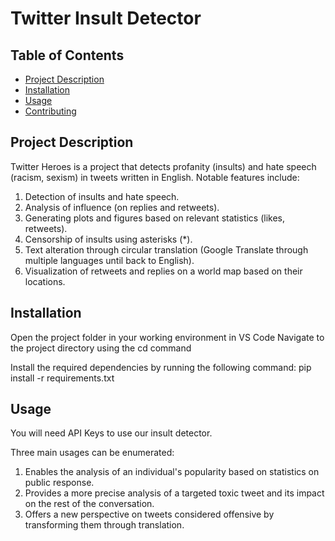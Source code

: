 ﻿# Twitter Insult Detector

## Table of Contents

- [Project Description](#project-description)
- [Installation](#installation)
- [Usage](#usage)
- [Contributing](#contributing)

## Project Description
Twitter Heroes is a project that detects profanity (insults) and hate speech (racism, sexism) in tweets written in English. Notable features include:

1. Detection of insults and hate speech.
2. Analysis of influence (on replies and retweets).
3. Generating plots and figures based on relevant statistics (likes, retweets).
4. Censorship of insults using asterisks (*).
5. Text alteration through circular translation (Google Translate through multiple languages until back to English).
6. Visualization of retweets and replies on a world map based on their locations.

## Installation

Open the project folder in your working environment in VS Code
Navigate to the project directory using the cd command

Install the required dependencies by running the following command:
pip install -r requirements.txt

## Usage
You will need API Keys to use our insult detector. 

Three main usages can be enumerated:

1. Enables the analysis of an individual's popularity based on statistics on public response.
2. Provides a more precise analysis of a targeted toxic tweet and its impact on the rest of the conversation.
3. Offers a new perspective on tweets considered offensive by transforming them through translation.
